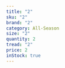 ```yaml
---
title: "2"
sku: "2"
brand: "2"
category: All-Season
size: "2"
quantity: 2
tread: "2"
price: 2
inStock: true
---
```

